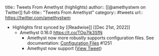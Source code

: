 title:: Tweets From Amethyst (highlights)
author:: [[@amethystwm on Twitter]]
full-title:: "Tweets From Amethyst"
category:: #tweets
url:: https://twitter.com/amethystwm

- Highlights first synced by [[Readwise]] [[Dec 21st, 2022]]
	- Amethyst 0.16.0
	  https://t.co/TOp7Ik3SfN
	  * Amethyst now more robustly supports configuration files. See documentation: [Configuration Files](https://t.co/T4IckCTI9c) #1251
	  * Amethyst now support ([View Tweet](https://twitter.com/amethystwm/status/1566253491080896513))